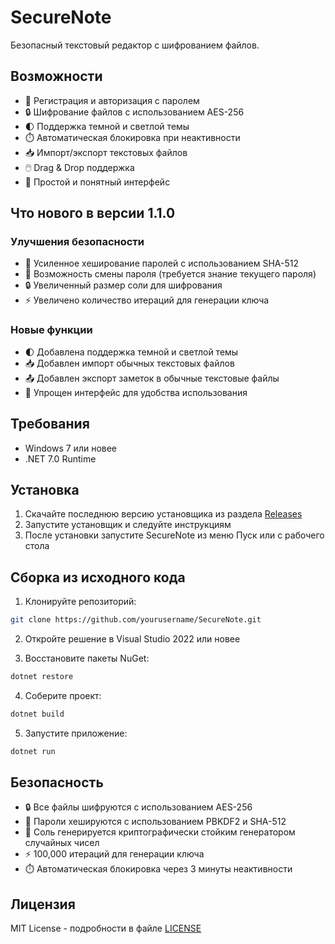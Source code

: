 # SecureNote

Безопасный текстовый редактор с шифрованием файлов.

## Возможности

- 🔐 Регистрация и авторизация с паролем
- 🔒 Шифрование файлов с использованием AES-256
- 🌓 Поддержка темной и светлой темы
- ⏱️ Автоматическая блокировка при неактивности
- 📥 Импорт/экспорт текстовых файлов
- 🖱️ Drag & Drop поддержка
- 🎨 Простой и понятный интерфейс

## Что нового в версии 1.1.0

### Улучшения безопасности
- 🔐 Усиленное хеширование паролей с использованием SHA-512
- 🔑 Возможность смены пароля (требуется знание текущего пароля)
- 🔒 Увеличенный размер соли для шифрования
- ⚡ Увеличено количество итераций для генерации ключа

### Новые функции
- 🌓 Добавлена поддержка темной и светлой темы
- 📥 Добавлен импорт обычных текстовых файлов
- 📤 Добавлен экспорт заметок в обычные текстовые файлы
- 🎯 Упрощен интерфейс для удобства использования

## Требования

- Windows 7 или новее
- .NET 7.0 Runtime

## Установка

1. Скачайте последнюю версию установщика из раздела [Releases](https://github.com/yourusername/SecureNote/releases)
2. Запустите установщик и следуйте инструкциям
3. После установки запустите SecureNote из меню Пуск или с рабочего стола

## Сборка из исходного кода

1. Клонируйте репозиторий:
```bash
git clone https://github.com/yourusername/SecureNote.git
```

2. Откройте решение в Visual Studio 2022 или новее

3. Восстановите пакеты NuGet:
```bash
dotnet restore
```

4. Соберите проект:
```bash
dotnet build
```

5. Запустите приложение:
```bash
dotnet run
```

## Безопасность

- 🔒 Все файлы шифруются с использованием AES-256
- 🔐 Пароли хешируются с использованием PBKDF2 и SHA-512
- 🎲 Соль генерируется криптографически стойким генератором случайных чисел
- ⚡ 100,000 итераций для генерации ключа
- ⏱️ Автоматическая блокировка через 3 минуты неактивности

## Лицензия

MIT License - подробности в файле [LICENSE](LICENSE) 